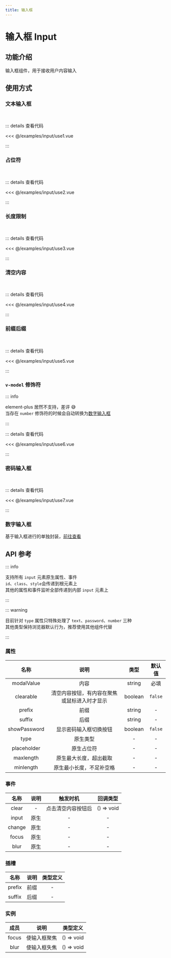 ```yaml
---
title: 输入框
---
```


# 输入框 Input

## 功能介绍

输入框组件，用于接收用户内容输入

## 使用方式

### 文本输入框

<br />
<InputUse1 />

::: details 查看代码

<<< @/examples/input/use1.vue

:::

### 占位符

<br />
<InputUse2 />

::: details 查看代码

<<< @/examples/input/use2.vue

:::

### 长度限制

<br />
<InputUse3 />

::: details 查看代码

<<< @/examples/input/use3.vue

:::

### 清空内容

<br />
<InputUse4 />

::: details 查看代码

<<< @/examples/input/use4.vue

:::

### 前缀后缀

<br />
<InputUse5 />

::: details 查看代码

<<< @/examples/input/use5.vue

:::

### `v-model` 修饰符

::: info

element-plus 居然不支持，差评 😅  
当存在 `number` 修饰符的时候会自动转换为[数字输入框](#数字输入框)

:::
<br />
<InputUse6 />

::: details 查看代码

<<< @/examples/input/use6.vue

:::

### 密码输入框

<br />
<InputUse7 />

::: details 查看代码

<<< @/examples/input/use7.vue

:::

### 数字输入框

基于输入框进行的单独封装，[前往查看](/examples/input-number/index.md)

## API 参考

::: info

支持所有 `input` 元素原生属性、事件  
`id`、`class`、`style`会传递到根元素上  
其他的属性和事件监听全部传递到内部 `input` 元素上

:::

::: warning

目前针对 `type` 属性只特殊处理了 `text`、`password`、`number` 三种  
其他类型保持浏览器默认行为，推荐使用其他组件代替

:::

### 属性

|     名称     |                     说明                     |  类型   | 默认值  |
| :----------: | :------------------------------------------: | :-----: | :-----: |
|  modalValue  |                     内容                     | string  |  必填   |
|  clearable   | 清空内容按钮，有内容在聚焦或鼠标进入时才显示 | boolean | `false` |
|    prefix    |                     前缀                     | string  |    -    |
|    suffix    |                     后缀                     | string  |    -    |
| showPassword |            显示密码输入框切换按钮            | boolean | `false` |
|     type     |                   原生类型                   |    -    |    -    |
| placeholder  |                  原生占位符                  |    -    |    -    |
|  maxlength   |            原生最大长度，超出截取            |    -    |    -    |
|  minlength   |           原生最小长度，不足补空格           |    -    |    -    |

### 事件

|  名称  | 说明 |      触发时机      |  回调类型  |
| :----: | :--: | :----------------: | :--------: |
| clear  |  -   | 点击清空内容按钮后 | () => void |
| input  | 原生 |         -          |     -      |
| change | 原生 |         -          |     -      |
| focus  | 原生 |         -          |     -      |
|  blur  | 原生 |         -          |     -      |

### 插槽

|  名称  | 说明 | 类型定义 |
| :----: | :--: | :------: |
| prefix | 前缀 |    -     |
| suffix | 后缀 |    -     |

### 实例

| 成员  |     说明     |  类型定义  |
| :---: | :----------: | :--------: |
| focus | 使输入框聚焦 | () => void |
| blur  | 使输入框失焦 | () => void |

<script setup>
import InputUse1 from './use1.vue';
import InputUse2 from './use2.vue';
import InputUse3 from './use3.vue';
import InputUse4 from './use4.vue';
import InputUse5 from './use5.vue';
import InputUse6 from './use6.vue';
import InputUse7 from './use7.vue';
</script>
